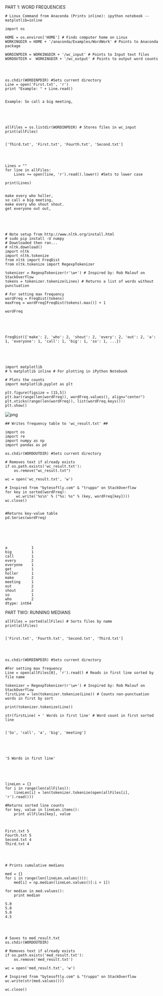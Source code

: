 

PART 1: WORD FREQUENCIES



    
    # Linux Command from Anaconda (Prints inline): ipython notebook --matplotlib=inline
    
    import os
    
    HOME = os.environ['HOME'] # Finds computer home on Linux
    WORKINGDIR = HOME + '/anaconda/Examples/WordWork' # Points to Anaconda package
    
    WORDINPDIR = WORKINGDIR + '/wc_input' # Points to Input text files
    WORDOUTDIR =  WORKINGDIR + '/wc_output' # Points to output word counts



    
    os.chdir(WORDINPDIR) #Sets current directory
    Line = open('First.txt', 'r') 
    print "Example: " + Line.read()


    Example: So call a big meeting,
    



    
    allFiles = os.listdir(WORDINPDIR) # Stores files in wc_input
    print(allFiles)


    ['Third.txt', 'First.txt', 'Fourth.txt', 'Second.txt']



    
    Lines = ""
    for line in allFiles:
        Lines += open(line, 'r').read().lower() #Sets to lower case
        
    print(Lines)


    make every who holler,
    so call a big meeting,
    make every who shout shout.
    get everyone out out,
    



    
    # Note setup from http://www.nltk.org/install.html
    # sudo pip install -U numpy 
    # Downloaded then ran...
    # nltk.download()
    import nltk
    import nltk.tokenize
    from nltk import FreqDist
    from nltk.tokenize import RegexpTokenizer 
    
    tokenizer = RegexpTokenizer(r'\w+') # Inspired by: Rob Malouf on StackOverflow
    tokens = tokenizer.tokenize(Lines) # Returns a list of words without punctuation
    
    # For setting max frequency
    wordFreq = FreqDist(tokens)
    maxFreq = wordFreq[FreqDist(tokens).max()] + 1
    
    wordFreq





    FreqDist({'make': 2, 'who': 2, 'shout': 2, 'every': 2, 'out': 2, 'a': 1, 'everyone': 1, 'call': 1, 'big': 1, 'so': 1, ...})




    
    import matplotlib
    # % matplotlib inline # For plotting in iPython Notebook
    
    # Plots the counts
    import matplotlib.pyplot as plt
    
    plt.figure(figsize = [15,5])
    plt.bar(range(len(wordFreq)), wordFreq.values(), align="center")
    plt.xticks(range(len(wordFreq)), list(wordFreq.keys()))
    plt.show()
    



![png](https://github.com/ZeccaLehn/WordWork/blob/master/WordWork_6_0.png)



    
    ## Writes frequency table to 'wc_result.txt' ##
    
    import os
    import re
    import numpy as np
    import pandas as pd
    
    os.chdir(WORDOUTDIR) #Sets current directory
    
    # Removes text if already exists
    if os.path.exists('wc_result.txt'):
        os.remove("wc_result.txt")
        
    wc = open('wc_result.txt', 'w')
    
    # Inspired from "bytesoftly.com" & "truppo" on StackOverflow
    for key in sorted(wordFreq):
         wc.write('%s\n' % ("%s: %s" % (key, wordFreq[key])))
    wc.close() 
    
    
    #Returns key-value table
    pd.Series(wordFreq)
    





    a           1
    big         1
    call        1
    every       2
    everyone    1
    get         1
    holler      1
    make        2
    meeting     1
    out         2
    shout       2
    so          1
    who         2
    dtype: int64




PART TWO: RUNNING MEDIANS



    
    allFiles = sorted(allFiles) # Sorts files by name 
    print(allFiles)


    ['First.txt', 'Fourth.txt', 'Second.txt', 'Third.txt']



    
    os.chdir(WORDINPDIR) #Sets current directory
    
    #For setting max frequency
    Line = open(allFiles[0], 'r').read() # Reads in first line sorted by file name
    
    tokenizer = RegexpTokenizer(r'\w+') # Inspired by: Rob Malouf on StackOverflow
    firstLine = len(tokenizer.tokenize(Line)) # Counts non-punctuation words in first by sort
    
    print(tokenizer.tokenize(Line))
    
    str(firstLine) + ' Words in first line' # Word count in first sorted line


    ['So', 'call', 'a', 'big', 'meeting']





    '5 Words in first line'




    
    lineLen = {}
    for i in range(len(allFiles)): 
        lineLen[i] = len(tokenizer.tokenize(open(allFiles[i], 'r').read()))
            
    #Returns sorted line counts 
    for key, value in lineLen.items():
        print allFiles[key], value
      
        

    First.txt 5
    Fourth.txt 5
    Second.txt 4
    Third.txt 4



    
    # Prints cumulative medians
    
    med = {}
    for i in range(len(lineLen.values())):
        med[i] = np.median(lineLen.values()[:i + 1])
        
    for median in med.values():
        print median

    5.0
    5.0
    5.0
    4.5



    
    # Saves to med_result.txt
    os.chdir(WORDOUTDIR)
    
    # Removes text if already exists
    if os.path.exists('med_result.txt'):
        os.remove('med_result.txt')
        
    wc = open('med_result.txt', 'w')
    
    # Inspired from "bytesoftly.com" & "truppo" on StackOverflow
    wc.write(str(med.values()))
    
    wc.close()
